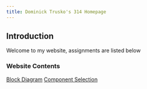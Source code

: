 ```yaml
---
title: Dominick Trusko's 314 Homepage
---
```


## Introduction <a name="introduction"></a>
Welcome to my website, assignments are listed below

### Website Contents
[Block Diagram](blockdiagram.md)
[Component Selection](componentselection.html)